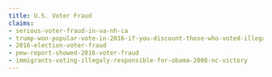 ```yaml
---
title: U.S. Voter Fraud
claims:
- serious-voter-fraud-in-va-nh-ca
- trump-won-popular-vote-in-2016-if-you-discount-those-who-voted-illegally
- 2016-election-voter-fraud
- pew-report-showed-2016-voter-fraud
- immigrants-voting-illegaly-responsible-for-obama-2008-nc-victory
---
```

